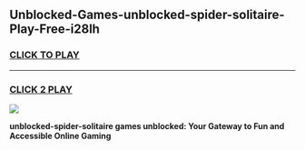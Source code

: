
## Unblocked-Games-unblocked-spider-solitaire-Play-Free-i28lh
<h3>
<a href="https://premium76.site?title=unblocked-spider-solitaire&ref=12A">CLICK TO PLAY</a></h3>
<hr>

<h3>
<a href="https://premium76.site?title=unblocked-spider-solitaire&ref=12A">CLICK 2 PLAY</a>
  
</h3>

<a href="https://premium76.site?title=unblocked-spider-solitaire&ref=12A"><img src="https://clearcache.store/games.png"></a>


**unblocked-spider-solitaire games unblocked: Your Gateway to Fun and Accessible Online Gaming**
